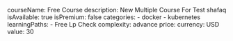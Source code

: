 courseName: Free Course
description: New Multiple Course For Test shafaq
isAvailable: true
isPremium: false
categories: 
    - docker
    - kubernetes
learningPaths: 
    - Free Lp Check
complexity: advance
price:
    currency: USD
    value: 30
